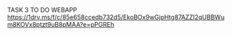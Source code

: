 TASK 3 TO DO WEBAPP
https://1drv.ms/f/c/85e658ccedb732d5/EkoBOx9wGjpHtg87AZZI2qUBBWum8KOVx8ptzt9uB8pMAA?e=pPGREh
